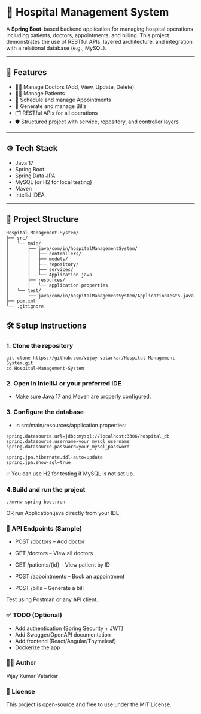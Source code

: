 # 🏥 Hospital Management System

A **Spring Boot**-based backend application for managing hospital operations including patients, doctors, appointments, and billing. This project demonstrates the use of RESTful APIs, layered architecture, and integration with a relational database (e.g., MySQL).

---

## 📌 Features

- 👨‍⚕️ Manage Doctors (Add, View, Update, Delete)
- 🧑‍💼 Manage Patients
- 📅 Schedule and manage Appointments
- 🧾 Generate and manage Bills
- 🗂️ RESTful APIs for all operations
- 🛡️ Structured project with service, repository, and controller layers

---

## ⚙️ Tech Stack

- Java 17
- Spring Boot
- Spring Data JPA
- MySQL (or H2 for local testing)
- Maven
- IntelliJ IDEA

---

## 📁 Project Structure

```plaintext
Hospital-Management-System/
├── src/
│   └── main/
│       ├── java/com/in/hospitalManagementSystem/
│       │   ├── controllers/
│       │   ├── models/
│       │   ├── repository/
│       │   ├── services/
│       │   └── Application.java
│       ├── resources/
│       │   └── application.properties
│   └── test/
│       └── java/com/in/hospitalManagementSystem/ApplicationTests.java
├── pom.xml
└── .gitignore
```

## 🛠️ Setup Instructions

### 1. Clone the repository

``` 
git clone https://github.com/vijay-vatarkar/Hospital-Management-System.git
cd Hospital-Management-System
```
### 2. Open in IntelliJ or your preferred IDE
- Make sure Java 17 and Maven are properly configured.

### 3. Configure the database
- In src/main/resources/application.properties:
```
spring.datasource.url=jdbc:mysql://localhost:3306/hospital_db
spring.datasource.username=your_mysql_username
spring.datasource.password=your_mysql_password

spring.jpa.hibernate.ddl-auto=update
spring.jpa.show-sql=true
```
💡 You can use H2 for testing if MySQL is not set up.

### 4.Build and run the project
````
./mvnw spring-boot:run
````
OR run Application.java directly from your IDE.

### 🚀 API Endpoints (Sample)
- POST /doctors – Add doctor

- GET /doctors – View all doctors

- GET /patients/{id} – View patient by ID

- POST /appointments – Book an appointment

- POST /bills – Generate a bill

Test using Postman or any API client.

### ✅ TODO (Optional)
- Add authentication (Spring Security + JWT)
- Add Swagger/OpenAPI documentation
- Add frontend (React/Angular/Thymeleaf)
- Dockerize the app


### 🧑‍💻 Author
Vijay Kumar Vatarkar


### 📄 License
This project is open-source and free to use under the MIT License.
